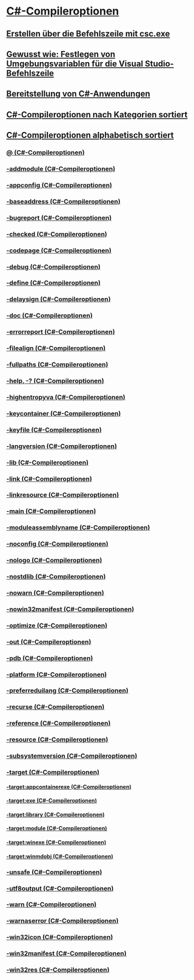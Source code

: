 # [C#-Compileroptionen](index.md)
## [Erstellen über die Befehlszeile mit csc.exe](command-line-building-with-csc-exe.md)
## [Gewusst wie: Festlegen von Umgebungsvariablen für die Visual Studio-Befehlszeile](how-to-set-environment-variables-for-the-visual-studio-command-line.md)
## [Bereitstellung von C#-Anwendungen](app-deployment.md)
## [C#-Compileroptionen nach Kategorien sortiert](listed-by-category.md)
## [C#-Compileroptionen alphabetisch sortiert](listed-alphabetically.md)
### [@ (C#-Compileroptionen)](response-file-compiler-option.md)
### [-addmodule (C#-Compileroptionen)](addmodule-compiler-option.md)
### [-appconfig (C#-Compileroptionen)](appconfig-compiler-option.md)
### [-baseaddress (C#-Compileroptionen)](baseaddress-compiler-option.md)
### [-bugreport (C#-Compileroptionen)](bugreport-compiler-option.md)
### [-checked (C#-Compileroptionen)](checked-compiler-option.md)
### [-codepage (C#-Compileroptionen)](codepage-compiler-option.md)
### [-debug (C#-Compileroptionen)](debug-compiler-option.md)
### [-define (C#-Compileroptionen)](define-compiler-option.md)
### [-delaysign (C#-Compileroptionen)](delaysign-compiler-option.md)
### [-doc (C#-Compileroptionen)](doc-compiler-option.md)
### [-errorreport (C#-Compileroptionen)](errorreport-compiler-option.md)
### [-filealign (C#-Compileroptionen)](filealign-compiler-option.md)
### [-fullpaths (C#-Compileroptionen)](fullpaths-compiler-option.md)
### [-help, -? (C#-Compileroptionen)](help-compiler-option.md)
### [-highentropyva (C#-Compileroptionen)](highentropyva-compiler-option.md)
### [-keycontainer (C#-Compileroptionen)](keycontainer-compiler-option.md)
### [-keyfile (C#-Compileroptionen)](keyfile-compiler-option.md)
### [-langversion (C#-Compileroptionen)](langversion-compiler-option.md)
### [-lib (C#-Compileroptionen)](lib-compiler-option.md)
### [-link (C#-Compileroptionen)](link-compiler-option.md)
### [-linkresource (C#-Compileroptionen)](linkresource-compiler-option.md)
### [-main (C#-Compileroptionen)](main-compiler-option.md)
### [-moduleassemblyname (C#-Compileroptionen)](moduleassemblyname-compiler-option.md)
### [-noconfig (C#-Compileroptionen)](noconfig-compiler-option.md)
### [-nologo (C#-Compileroptionen)](nologo-compiler-option.md)
### [-nostdlib (C#-Compileroptionen)](nostdlib-compiler-option.md)
### [-nowarn (C#-Compileroptionen)](nowarn-compiler-option.md)
### [-nowin32manifest (C#-Compileroptionen)](nowin32manifest-compiler-option.md)
### [-optimize (C#-Compileroptionen)](optimize-compiler-option.md)
### [-out (C#-Compileroptionen)](out-compiler-option.md)
### [-pdb (C#-Compileroptionen)](pdb-compiler-option.md)
### [-platform (C#-Compileroptionen)](platform-compiler-option.md)
### [-preferreduilang (C#-Compileroptionen)](preferreduilang-compiler-option.md)
### [-recurse (C#-Compileroptionen)](recurse-compiler-option.md)
### [-reference (C#-Compileroptionen)](reference-compiler-option.md)
### [-resource (C#-Compileroptionen)](resource-compiler-option.md)
### [-subsystemversion (C#-Compileroptionen)](subsystemversion-compiler-option.md)
### [-target (C#-Compileroptionen)](target-compiler-option.md)
#### [-target:appcontainerexe (C#-Compileroptionen)](target-appcontainerexe-compiler-option.md)
#### [-target:exe (C#-Compileroptionen)](target-exe-compiler-option.md)
#### [-target:library (C#-Compileroptionen)](target-library-compiler-option.md)
#### [-target:module (C#-Compileroptionen)](target-module-compiler-option.md)
#### [-target:winexe (C#-Compileroptionen)](target-winexe-compiler-option.md)
#### [-target:winmdobj (C#-Compileroptionen)](target-winmdobj-compiler-option.md)
### [-unsafe (C#-Compileroptionen)](unsafe-compiler-option.md)
### [-utf8output (C#-Compileroptionen)](utf8output-compiler-option.md)
### [-warn (C#-Compileroptionen)](warn-compiler-option.md)
### [-warnaserror (C#-Compileroptionen)](warnaserror-compiler-option.md)
### [-win32icon (C#-Compileroptionen)](win32icon-compiler-option.md)
### [-win32manifest (C#-Compileroptionen)](win32manifest-compiler-option.md)
### [-win32res (C#-Compileroptionen)](win32res-compiler-option.md)
